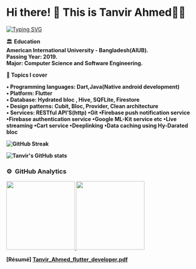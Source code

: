 # Hi there! 👋 This is Tanvir Ahmed👨‍💻

<a href="https://git.io/typing-svg"><img src="https://readme-typing-svg.demolab.com?font=Fira+Code&weight=700&pause=1000&color=8DF75D&background=FF56C300&random=false&width=435&lines=Flutter+developer" alt="Typing SVG" /></a>

🏛 <b> Education<b/><br />
American International University - Bangladesh(AIUB).<br />
Passing Year: 2019.<br />
Major: Computer Science and Software Engineering.<br />

💬 <b> Topics I cover<b/><br />

• <b>Programming languages:</b> Dart,Java(Native android development)<br />
• <b>Platform:</b> Flutter<br />
• <b>Database:</b> Hydrated bloc , Hive, SQFLite, Firestore<br />
• <b>Design patterns:</b> Cubit, Bloc, Provider, Clean architecture<br />
• <b>Services:</b> RESTful API’S(http) •Git •Firebase push notification service •Firebase authentication service •Google ML-Kit service etc •Live streaming •Cart service •Deeplinking •Data caching using Hy-Darated bloc

![GitHub Streak](https://streak-stats.demolab.com/?user=Tomal9924&theme=dark)

![Tanvir's GitHub stats](https://github-readme-stats.vercel.app/api/top-langs/?username=Tomal9924&show_icons=true&theme=radical&hide=swift,ruby,objective-c,kotlin)

### ⚙️ &nbsp;GitHub Analytics

<p align="left">
<a href="https://github.com/Tomal9924">
  <img height="180em" src="https://github-readme-stats-eight-theta.vercel.app/api?username=Tomal9924&show_icons=true&theme=algolia&include_all_commits=true&count_private=true"/>
  
  <img height="180em" src="https://github-readme-stats-eight-theta.vercel.app/api/top-langs/?username=Tomal9924&layout=compact&langs_count=8&theme=algolia"/>
</a>
</p>

<p align="left">
[Résumé] <a href="https://drive.google.com/file/d/1tuMfTAa6h5_szVFDLZeELicXg1BbJVvj/view?usp=sharing" /a>  Tanvir_Ahmed_flutter_developer.pdf</p>
  


<!--
**Tomal9924/Tomal9924** is a ✨ _special_ ✨ repository because its `README.md` (this file) appears on your GitHub profile.

Here are some ideas to get you started:

- 🔭 I’m currently working on ...
- 🌱 I’m currently learning ...
- 👯 I’m looking to collaborate on ...
- 🤔 I’m looking for help with ...
- 💬 Ask me about ...
- 📫 How to reach me: ...
- 😄 Pronouns: ...
- ⚡ Fun fact: ...
-->
